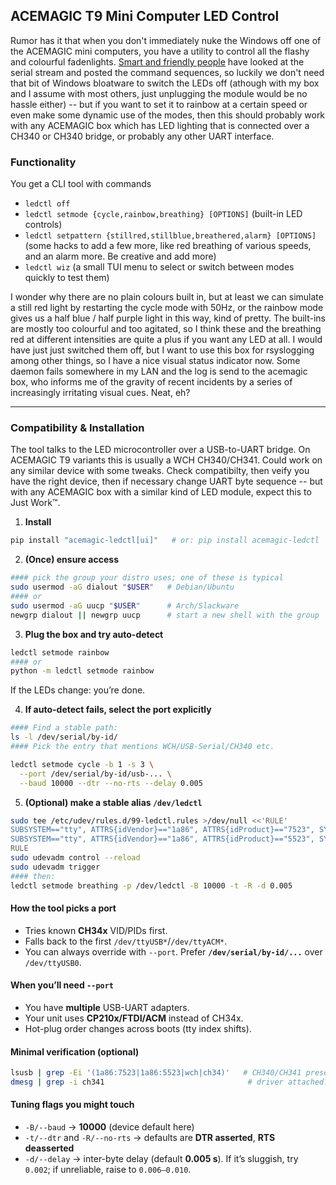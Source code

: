 ## ACEMAGIC T9 Mini Computer LED Control

Rumor has it that when you don't immediately nuke the Windows off one of the ACEMAGIC mini computers, you have a utility to control all the flashy and colourful fadenlights. [Smart and friendly people](https://www.reddit.com/r/MiniPCs/comments/18icusg/t9_plus_n100_how_to_control_led/) have looked at the serial stream and posted the command sequences, so luckily we don't need that bit of Windows bloatware to switch the LEDs off (athough with my box and I assume with most others, just unplugging the module would be no hassle either) -- but if you want to set it to rainbow at a certain speed or even make some dynamic use of the modes, then this should probably work with any ACEMAGIC box which has LED lighting that is connected over a CH340 or CH340 bridge, or probably any other UART interface.

### Functionality

You get a CLI tool with commands 
- `ledctl off`
- `ledctl setmode {cycle,rainbow,breathing} [OPTIONS]` (built-in LED controls)
- `ledctl setpattern {stillred,stillblue,breathered,alarm} [OPTIONS]` (some hacks to add a few more, like red breathing of various speeds, and an alarm more. Be creative and add more)
- `ledctl wiz` (a small TUI menu to select or switch between modes quickly to test them)

I wonder why there are no plain colours built in, but at least we can simulate a still red light by restarting the cycle mode with 50Hz, or the rainbow mode gives us a half blue / half purple light in this way, kind of pretty. The built-ins are mostly too colourful and too agitated, so I think these and the breathing red at different intensities are quite a plus if you want any LED at all. I would have just just switched them off, but I want to use this box for rsyslogging among other things, so I have a nice visual status indicator now. Some daemon fails somewhere in my LAN and the log is send to the acemagic box, who informs me of the gravity of recent incidents by a series of increasingly irritating visual cues. Neat, eh?

---
### Compatibility & Installation

The tool talks to the LED microcontroller over a USB-to-UART bridge. On ACEMAGIC T9 variants this is usually a WCH CH340/CH341. Could work on any similar device with some tweaks. Check compatibilty, then veify you have the right device, then if necessary change UART byte sequence -- but with any ACEMAGIC box with a similar kind of LED module, expect this to Just Work™.

1) **Install**
```bash
pip install "acemagic-ledctl[ui]"   # or: pip install acemagic-ledctl
```

2) **(Once) ensure access**
```bash
#### pick the group your distro uses; one of these is typical
sudo usermod -aG dialout "$USER"   # Debian/Ubuntu
#### or
sudo usermod -aG uucp "$USER"      # Arch/Slackware
newgrp dialout || newgrp uucp      # start a new shell with the group
```

3) **Plug the box and try auto-detect**
```bash
ledctl setmode rainbow
#### or
python -m ledctl setmode rainbow
```
If the LEDs change: you’re done.

4) **If auto-detect fails, select the port explicitly**
```bash
#### Find a stable path:
ls -l /dev/serial/by-id/
#### Pick the entry that mentions WCH/USB-Serial/CH340 etc.

ledctl setmode cycle -b 1 -s 3 \
  --port /dev/serial/by-id/usb-... \
  --baud 10000 --dtr --no-rts --delay 0.005
```

5) **(Optional) make a stable alias `/dev/ledctl`**
```bash
sudo tee /etc/udev/rules.d/99-ledctl.rules >/dev/null <<'RULE'
SUBSYSTEM=="tty", ATTRS{idVendor}=="1a86", ATTRS{idProduct}=="7523", SYMLINK+="ledctl", GROUP="dialout", MODE="0660"
SUBSYSTEM=="tty", ATTRS{idVendor}=="1a86", ATTRS{idProduct}=="5523", SYMLINK+="ledctl", GROUP="dialout", MODE="0660"
RULE
sudo udevadm control --reload
sudo udevadm trigger
#### then:
ledctl setmode breathing -p /dev/ledctl -B 10000 -t -R -d 0.005
```

#### How the tool picks a port
- Tries known **CH34x** VID/PIDs first.
- Falls back to the first `/dev/ttyUSB*`/`/dev/ttyACM*`.
- You can always override with `--port`. Prefer **`/dev/serial/by-id/...`** over `/dev/ttyUSB0`.

#### When you’ll need `--port`
- You have **multiple** USB-UART adapters.
- Your unit uses **CP210x/FTDI/ACM** instead of CH34x.
- Hot-plug order changes across boots (tty index shifts).

#### Minimal verification (optional)
```bash
lsusb | grep -Ei '(1a86:7523|1a86:5523|wch|ch34)'   # CH340/CH341 present?
dmesg | grep -i ch341                                # driver attached? (ttyUSBn)
```

#### Tuning flags you might touch
- `-B/--baud` → **10000** (device default here)
- `-t/--dtr` and `-R/--no-rts` → defaults are **DTR asserted**, **RTS deasserted**
- `-d/--delay` → inter-byte delay (default **0.005 s**). If it’s sluggish, try `0.002`; if unreliable, raise to `0.006–0.010`.


